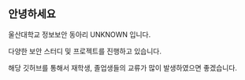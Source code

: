 ## 안녕하세요 
울산대학교 정보보안 동아리 UNKNOWN 입니다.

다양한 보안 스터디 및 프로젝트를 진행하고 있습니다. 

해당 깃허브를 통해서 재학생, 졸업생들의 교류가 많이 발생하였으면 좋겠습니다.

